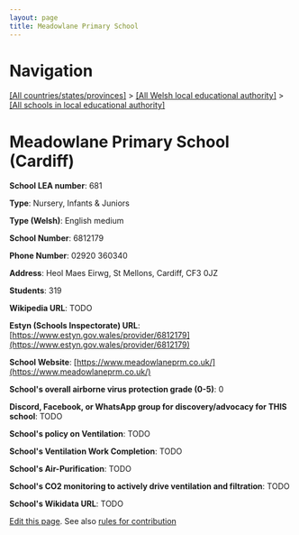 ```yaml
---
layout: page
title: Meadowlane Primary School
---
```

# Navigation

[[All countries/states/provinces]](../../..) > [[All Welsh local educational authority]](../..) > [[All schools in local educational authority]](..)

# Meadowlane Primary School (Cardiff)

**School LEA number**: 681

**Type**: Nursery, Infants & Juniors

**Type (Welsh)**: English medium

**School Number**: 6812179

**Phone Number**: 02920 360340

**Address**: Heol Maes Eirwg, St Mellons, Cardiff, CF3 0JZ

**Students**: 319

**Wikipedia URL**: TODO

**Estyn (Schools Inspectorate) URL**: [https://www.estyn.gov.wales/provider/6812179](https://www.estyn.gov.wales/provider/6812179)

**School Website**: [https://www.meadowlaneprm.co.uk/](https://www.meadowlaneprm.co.uk/)

**School's overall airborne virus protection grade (0-5)**: 0

**Discord, Facebook, or WhatsApp group for discovery/advocacy for THIS school**: TODO

**School's policy on Ventilation**: TODO

**School's Ventilation Work Completion**: TODO

**School's Air-Purification**: TODO

**School's CO2 monitoring to actively drive ventilation and filtration**: TODO

**School's Wikidata URL**: TODO




[Edit this page](https://github.com/VentilationProject/Wales/edit/prif/./Cardiff/Meadowlane_Primary_School.md). See also [rules for contribution](../../../contribution-rules/)